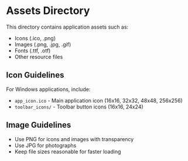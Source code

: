 # Assets Directory

This directory contains application assets such as:

- Icons (.ico, .png)
- Images (.png, .jpg, .gif)
- Fonts (.ttf, .otf)
- Other resource files

## Icon Guidelines

For Windows applications, include:
- `app_icon.ico` - Main application icon (16x16, 32x32, 48x48, 256x256)
- `toolbar_icons/` - Toolbar button icons (16x16, 24x24)

## Image Guidelines

- Use PNG for icons and images with transparency
- Use JPG for photographs
- Keep file sizes reasonable for faster loading
